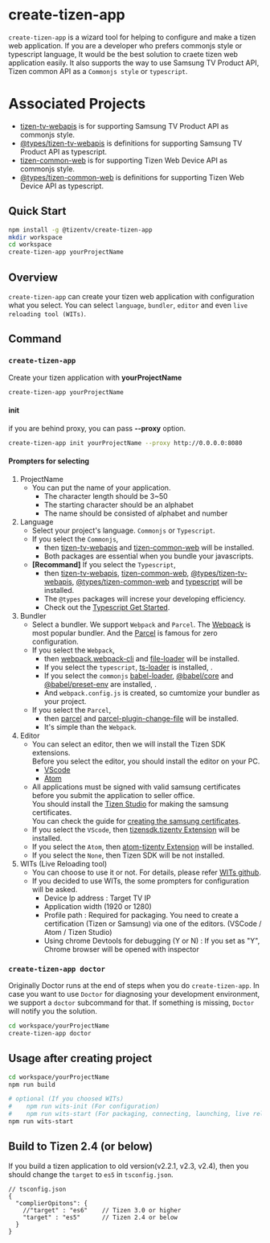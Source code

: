 # create-tizen-app

`create-tizen-app` is a wizard tool for helping to configure and make a tizen web application.
If you are a developer who prefers commonjs style or typescript language, It would be the best solution to craete tizen web application easily.
It also supports the way to use Samsung TV Product API, Tizen common API as a `Commonjs style` or `typescript`.

# Associated Projects

-   [tizen-tv-webapis](https://github.com/Samsung/tizentv-webapis) is for supporting Samsung TV Product API as commonjs style.
-   [@types/tizen-tv-webapis](#) is definitions for supporting Samsung TV Product API as typescript.
-   [tizen-common-web](https://github.com/Samsung/tizen-common-web) is for supporting Tizen Web Device API as commonjs style.
-   [@types/tizen-common-web](https://www.npmjs.com/package/@types/tizen-common-web) is definitions for supporting Tizen Web Device API as typescript.

## Quick Start

```sh
npm install -g @tizentv/create-tizen-app
mkdir workspace
cd workspace
create-tizen-app yourProjectName
```

## Overview

`create-tizen-app` can create your tizen web application with configuration what you select.
You can select `language`, `bundler`, `editor` and even `live reloading tool (WITs)`.

## Command

### `create-tizen-app`

Create your tizen application with **yourProjectName**

```sh
create-tizen-app yourProjectName
```

#### init

if you are behind proxy, you can pass **--proxy** option.

```sh
create-tizen-app init yourProjectName --proxy http://0.0.0.0:8080
```

#### Prompters for selecting

1. ProjectName
    - You can put the name of your application.
        - The character length should be 3~50
        - The starting character should be an alphabet
        - The name should be consisted of alphabet and number
2. Language
    - Select your project's language. `Commonjs` or `Typescript`.
    - If you select the `Commonjs`,
        - then [tizen-tv-webapis](https://www.npmjs.com/package/tizen-tv-webapis) and [tizen-common-web](https://www.npmjs.com/package/tizen-common-web) will be installed.
        - Both packages are essential when you bundle your javascripts.
    - **[Recommand]** If you select the `Typescript`,
        - then [tizen-tv-webapis](https://www.npmjs.com/package/tizen-tv-webapis), [tizen-common-web](https://www.npmjs.com/package/tizen-common-web), [@types/tizen-tv-webapis](https://www.npmjs.com/package/@types/tizen-tv-webapis), [@types/tizen-common-web](https://www.npmjs.com/package/@types/tizen-common-web) and [typescript](https://www.npmjs.com/package/typescript) will be installed.
        - The `@types` packages will increse your developing efficiency.
        - Check out the [Typescript Get Started](https://www.typescriptlang.org/docs/handbook/typescript-from-scratch.html).
3. Bundler
    - Select a bundler. We support `Webpack` and `Parcel`. The [Webpack](https://webpack.js.org/) is most popular bundler. And the [Parcel](https://parceljs.org/) is famous for zero configuration.
    - If you select the `Webpack`,
        - then [webpack](https://www.npmjs.com/package/webpack),[webpack-cli](https://www.npmjs.com/package/webpack-cli) and [file-loader](https://www.npmjs.com/package/file-loader) will be installed.
        - If you select the `typescript`, [ts-loader](https://www.npmjs.com/package/ts-loader) is installed, .
        - If you select the `commonjs` [babel-loader](https://www.npmjs.com/package/babel-loader), [@babel/core](https://www.npmjs.com/package/@babel/core) and [@babel/preset-env](https://www.npmjs.com/package/@babel/preset-env) are installed, .
        - And `webpack.config.js` is created, so cumtomize your bundler as your project.
    - If you select the `Parcel`,
        - then [parcel](https://github.com/parcel-bundler/parcel) and [parcel-plugin-change-file](https://www.npmjs.com/package/parcel-plugin-change-file) will be installed.
        - It's simple than the `Webpack`.
4. Editor
    - You can select an editor, then we will install the Tizen SDK extensions.  
      Before you select the editor, you should install the editor on your PC.
        - [VScode](https://code.visualstudio.com/)
        - [Atom](https://atom.io/)
    - All applications must be signed with valid samsung certificates before you submit the application to seller office.  
      You should install the [Tizen Studio](https://developer.tizen.org/development/tizen-studio/overview) for making the samsung certificates.  
      You can check the guide for [creating the samsung certificates](https://developer.samsung.com/smarttv/develop/getting-started/setting-up-sdk/creating-certificates.html).
    - If you select the `VScode`, then [tizensdk.tizentv Extension](https://marketplace.visualstudio.com/items?itemName=tizensdk.tizentv) will be installed.
    - If you select the `Atom`, then [atom-tizentv Extension](https://atom.io/packages/atom-tizentv) will be installed.
    - If you select the `None`, then Tizen SDK will be not installed.
5. WITs (Live Reloading tool)
    - You can choose to use it or not. For details, please refer [WITs github](https://github.com/Samsung/Wits).
    - If you decided to use WITs, the some prompters for configuration will be asked.
        - Device Ip address
          : Target TV IP
        - Application width (1920 or 1280)
        - Profile path
          : Required for packaging. You need to create a certification (Tizen or Samsung) via one of the editors. (VSCode / Atom / Tizen Studio)
        - Using chrome Devtools for debugging (Y or N)
          : If you set as "Y", Chrome browser will be opened with inspector

### `create-tizen-app doctor`

Originally Doctor runs at the end of steps when you do `create-tizen-app`.
In case you want to use `Doctor` for diagnosing your development environment,
we support a `doctor` subcommand for that.
If something is missing, `Doctor` will notify you the solution.

```sh
cd workspace/yourProjectName
create-tizen-app doctor
```

## Usage after creating project

```sh
cd workspace/yourProjectName
npm run build

# optional (If you choosed WITs)
#    npm run wits-init (For configuration)
#    npm run wits-start (For packaging, connecting, launching, live reloading)
npm run wits-start
```
## Build to Tizen 2.4 (or below)
If you build a tizen application to old version(v2.2.1, v2.3, v2.4), then you should change the `target` to `es5` in `tsconfig.json`.

``` jsonc
// tsconfig.json
{
  "complierOpitons": {
    //"target" : "es6"    // Tizen 3.0 or higher
    "target" : "es5"      // Tizen 2.4 or below
  }
}
```
